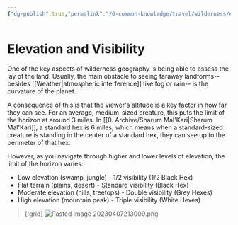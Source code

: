 ```yaml
---
{"dg-publish":true,"permalink":"/6-common-knowledge/travel/wilderness/elevation-and-visibility/"}
---
```


# Elevation and Visibility

One of the key aspects of wilderness geography is being able to assess the lay of the land. Usually, the main obstacle to seeing faraway landforms-- besides [[Weather\|atmospheric interference]] like fog or rain-- is the curvature of the planet. 

A consequence of this is that the viewer's altitude is a key factor in how far they can see. For an average, medium-sized creature, this puts the limit of the horizon at around 3 miles. In [[0. Archive/Sharum Mal'Kari\|Sharum Mal'Kari]], a standard hex is 6 miles, which means when a standard-sized creature is standing in the center of a standard hex, they can see up to the perimeter of that hex. 

However, as you navigate through higher and lower levels of elevation, the limit of the horizon varies: 

- Low elevation (swamp, jungle) - 1/2 visibility (1/2 Black Hex)
- Flat terrain (plains, desert) - Standard visibility (Black Hex)
- Moderate elevation (hills, treetops) - Double visibility (Grey Hexes)
- High elevation (mountain peak) - Triple visibility (White Hexes)


>[!grid]
>![Pasted image 20230407213009.png](/img/user/x.%20Assets/Attachments/Pasted%20image%2020230407213009.png)

